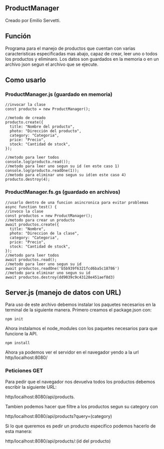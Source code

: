## ProductManager
Creado por Emilio Servetti.
## Función
Programa para el manejo de productos que cuentan con varias caracteristicas especificadas mas abajo, capaz de crear, leer uno o todos los productos y eliminaro.
Los datos son guardados en la memoria o en un archivo json segun el archivo que se ejecute.
## Como usarlo
### ProductManager.js (guardado en memoria)
```
//invocar la clase
const producto = new ProductManager();

//metodo de creado
producto.create({
  title: "Nombre del producto",
  photo: "Dirección del producto",
  category: "Categoria",
  price: "Precio",
  stock: "Cantidad de stock",
});

//metodo para leer todos
console.log(producto.read());
//metodo para leer uno segun su id (en este caso 1)
console.log(producto.readOne(1));
//metodo para eliminar uno segun su id(en este caso 4)
producto.destroy(4);
```
### ProductManager.fs.gs (guardado en archivos)
```
//usarlo dentro de una funcion asincronica para evitar problemas
async function test() {
//invoco la clase
const productos = new ProductManager();
//metodo para crear un producto
await productos.create({
  title: "Nombre",
  photo: "Direccion de la clase",
  category: "Categoria",
  price: "Precio",
  stock: "Cantidad de stock",
});
//metodo para leer todos 
await productos.read();
//metodo para leer uno segun su id
await productos.readOne('b5b939f6321fcd6ba5c18786')
//metodo para eliminar uno segun su id
await productos.destroy(dd9039c9c43128e451aef8d3)

```

## Server.js (manejo de datos con URL)
Para uso de este archivo debemos instalar los paquetes necesarios en la terminal de la siguiente manera.
Primero creamos el package.json con:
```
npm init
```
Ahora instalamos el node_modules con los paquetes necesarios para que funcione la API.
```
npm install
```
Ahora ya podemos ver el servidor en el navegador yendo a la url http/localhost:8080/
### Peticiones GET
Para pedir que el navegador nos devuelva todos los productos debemos escribir la siguiente URL: 

http/localhost:8080/api/products.

Tambien podemos hacer que filtre a los productos segun su category con 

http/localhost:8080/api/products?query=(category)

Si lo que queremos es pedir un producto especifico podemos hacerlo de esta manera:

http/localhost:8080/api/products/:(id del producto)

